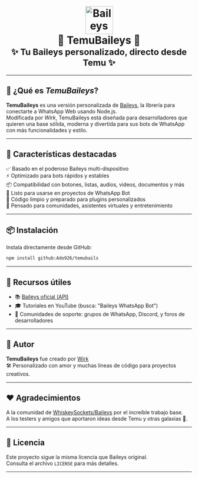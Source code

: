 <h1 align="center">
  <img alt="Baileys logo" src="https://raw.githubusercontent.com/WhiskeySockets/Baileys/refs/heads/master/Media/logo.png" height="75"/><br/>
  🌟 TemuBaileys 🌟<br/>
  <sub>✨ Tu Baileys personalizado, directo desde Temu ✨</sub>
</h1>

---

## 🧋 ¿Qué es *TemuBaileys*?

**TemuBaileys** es una versión personalizada de [Baileys](https://github.com/WhiskeySockets/Baileys), la librería para conectarte a WhatsApp Web usando Node.js.  
Modificada por *Wirk*, TemuBaileys está diseñada para desarrolladores que quieren una base sólida, moderna y divertida para sus bots de WhatsApp con más funcionalidades y estilo.

---

## 🚀 Características destacadas

✅ Basado en el poderoso Baileys multi-dispositivo  
⚡ Optimizado para bots rápidos y estables  
📦 Compatibilidad con botones, listas, audios, videos, documentos y más  
📱 Listo para usarse en proyectos de WhatsApp Bot  
💖 Código limpio y preparado para plugins personalizados  
🎨 Pensado para comunidades, asistentes virtuales y entretenimiento

---

## 📦 Instalación

Instala directamente desde GitHub:

```bash
npm install github:Ado926/temubails
```
---

## 🧰 Recursos útiles

- 📚 [Baileys oficial (API)](https://github.com/WhiskeySockets/Baileys)
- 🎓 Tutoriales en YouTube (busca: "Baileys WhatsApp Bot")
- 💬 Comunidades de soporte: grupos de WhatsApp, Discord, y foros de desarrolladores

---

## 👤 Autor

**TemuBaileys** fue creado por [Wirk](https://github.com/WirkDev)  
🛠️ Personalizado con amor y muchas líneas de código para proyectos creativos.

---

## ❤️ Agradecimientos

A la comunidad de [WhiskeySockets/Baileys](https://github.com/WhiskeySockets/Baileys) por el increíble trabajo base.  
A los testers y amigos que aportaron ideas desde Temu y otras galaxias 🌌.

---

## 📜 Licencia

Este proyecto sigue la misma licencia que Baileys original.  
Consulta el archivo `LICENSE` para más detalles.

---
